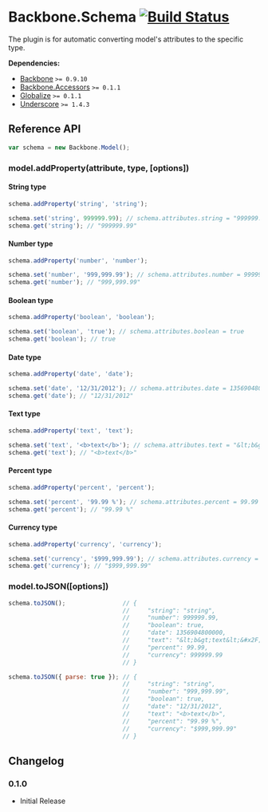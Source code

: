 [lnk]: https://travis-ci.org/DreamTheater/Backbone.Schema
[img]: https://secure.travis-ci.org/DreamTheater/Backbone.Schema.png

# Backbone.Schema [![Build Status][img]][lnk]
The plugin is for automatic converting model's attributes to the specific type.

**Dependencies:**

  - [Backbone](https://github.com/documentcloud/backbone) `>= 0.9.10`
  - [Backbone.Accessors](https://github.com/DreamTheater/Backbone.Accessors) `>= 0.1.1`
  - [Globalize](https://github.com/jquery/globalize) `>= 0.1.1`
  - [Underscore](https://github.com/documentcloud/underscore) `>= 1.4.3`

## Reference API
```js
var schema = new Backbone.Model();
```

### model.addProperty(attribute, type, [options])
#### String type
```js
schema.addProperty('string', 'string');

schema.set('string', 999999.99); // schema.attributes.string = "999999.99"
schema.get('string'); // "999999.99"
```

#### Number type
```js
schema.addProperty('number', 'number');

schema.set('number', '999,999.99'); // schema.attributes.number = 999999.99
schema.get('number'); // "999,999.99"
```

#### Boolean type
```js
schema.addProperty('boolean', 'boolean');

schema.set('boolean', 'true'); // schema.attributes.boolean = true
schema.get('boolean'); // true
```

#### Date type
```js
schema.addProperty('date', 'date');

schema.set('date', '12/31/2012'); // schema.attributes.date = 1356904800000
schema.get('date'); // "12/31/2012"
```

#### Text type
```js
schema.addProperty('text', 'text');

schema.set('text', '<b>text</b>'); // schema.attributes.text = "&lt;b&gt;text&lt;&#x2F;b&gt;"
schema.get('text'); // "<b>text</b>"
```

#### Percent type
```js
schema.addProperty('percent', 'percent');

schema.set('percent', '99.99 %'); // schema.attributes.percent = 99.99
schema.get('percent'); // "99.99 %"
```

#### Currency type
```js
schema.addProperty('currency', 'currency');

schema.set('currency', '$999,999.99'); // schema.attributes.currency = 999999.99
schema.get('currency'); // "$999,999.99"
```

### model.toJSON([options])
```js
schema.toJSON();                // {
                                //     "string": "string",
                                //     "number": 999999.99,
                                //     "boolean": true,
                                //     "date": 1356904800000,
                                //     "text": "&lt;b&gt;text&lt;&#x2F;b&gt;",
                                //     "percent": 99.99,
                                //     "currency": 999999.99
                                // }

schema.toJSON({ parse: true }); // {
                                //     "string": "string",
                                //     "number": "999,999.99",
                                //     "boolean": true,
                                //     "date": "12/31/2012",
                                //     "text": "<b>text</b>",
                                //     "percent": "99.99 %",
                                //     "currency": "$999,999.99"
                                // }
```

## Changelog
### 0.1.0
  - Initial Release
